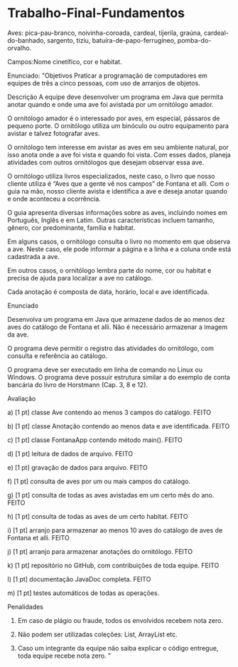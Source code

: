 # Trabalho-Final-Fundamentos

Aves: pica-pau-branco, noivinha-coroada, cardeal, tijerila, graúna, cardeal-do-banhado, sargento, tiziu, batuíra-de-papo-ferrugíneo, pomba-do-orvalho.

Campos:Nome cinetífico, cor e habitat.


Enunciado:
"Objetivos
Praticar a programação de computadores em equipes de três a cinco pessoas, com uso de arranjos de objetos.



Descrição
A equipe deve desenvolver um programa em Java que permita anotar quando e onde uma ave foi avistada por um ornitólogo amador.



O ornitólogo amador é o interessado por aves, em especial, pássaros de pequeno porte. O ornitólogo utiliza um binóculo ou outro equipamento para avistar e talvez fotografar aves.

O ornitólogo tem interesse em avistar as aves em seu ambiente natural, por isso anota onde a ave foi vista e quando foi vista. Com esses dados, planeja atividades com outros ornitólogos que desejam observar essa ave.



O ornitólogo utiliza livros especializados, neste caso, o livro que nosso cliente utiliza é “Aves que a gente vê nos campos” de Fontana et alli. Com o guia na mão, nosso cliente avista e identifica a ave e deseja anotar quando e onde aconteceu a ocorrência.



O guia apresenta diversas informações sobre as aves, incluindo nomes em Português, Inglês e em Latim. Outras características incluem tamanho, gênero, cor predominante, família e habitat.



Em alguns casos, o ornitólogo consulta o livro no momento em que observa a ave. Neste caso, ele pode informar a página e a linha e a coluna onde está cadastrada a ave.

Em outros casos, o ornitólogo lembra parte do nome, cor ou habitat e precisa de ajuda para localizar a ave no catálogo.



Cada anotação é composta de data, horário, local e ave identificada.



Enunciado

Desenvolva um programa em Java que armazene dados de ao menos dez aves do catálogo de Fontana et alli. Não é necessário armazenar a imagem da ave.

O programa deve permitir o registro das atividades do ornitólogo, com consulta e referência ao catálogo.

O programa deve ser executado em linha de comando no Linux ou Windows.  O programa deve possuir estrutura similar a do exemplo de conta bancária do livro de Horstmann (Cap. 3, 8 e 12).



Avaliação

a) [1 pt] classe Ave contendo ao menos 3 campos do catálogo. FEITO

b) [1 pt] classe Anotação contendo ao menos data e ave identificada. FEITO

c) [1 pt] classe FontanaApp contendo método main(). FEITO

d) [1 pt] leitura de dados de arquivo. FEITO

e) [1 pt] gravação de dados para arquivo. FEITO

f) [1 pt] consulta de aves por um ou mais campos do catálogo.

g) [1 pt] consulta de todas as aves avistadas em um certo mês do ano. FEITO

h) [1 pt] consulta de todas as aves de um certo habitat. FEITO

i) [1 pt] arranjo para armazenar ao menos 10 aves do catálogo de aves de Fontana et alli. FEITO

j) [1 pt] arranjo para armazenar anotações do ornitólogo. FEITO

k) [1 pt] repositório no GitHub, com contribuições de toda equipe. FEITO

l) [1 pt] documentação JavaDoc completa. FEITO

m) [1 pt] testes automáticos de todas as operações.



Penalidades
1) Em caso de plágio ou fraude, todos os envolvidos recebem nota zero.

2) Não podem ser utilizadas coleções: List, ArrayList etc.

3) Caso um integrante da equipe não saiba explicar o código entregue, toda equipe recebe nota zero. "
